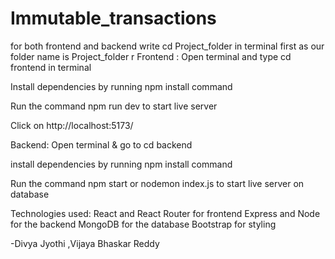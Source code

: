 # Immutable_transactions
for both frontend and backend write cd Project_folder in terminal first as our folder name is Project_folder 
r
Frontend :
Open terminal and type cd frontend in terminal

Install dependencies by running npm install command

Run the command npm run dev to start live server

Click on http://localhost:5173/

Backend:
Open terminal & go to cd backend

install dependencies by running npm install command

Run the command npm start or nodemon index.js to start live server on database

Technologies used:
React and React Router for frontend
Express and Node for the backend
MongoDB for the database
Bootstrap for styling 

-Divya Jyothi  ,Vijaya  Bhaskar Reddy
